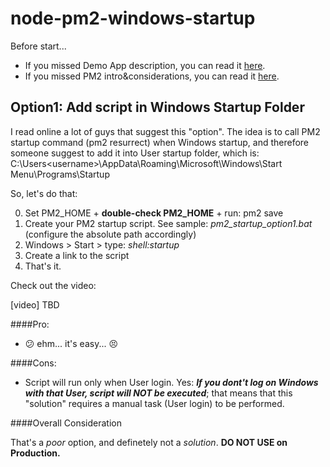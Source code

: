 # node-pm2-windows-startup

Before start...

+ If you missed Demo App description, you can read it [here](https://github.com/accantelliw/node-pm2-windows-guide/ "here").
+ If you missed PM2 intro&considerations, you can read it [here](https://github.com/accantelliw/node-pm2-windows-guide/ "here").

## Option1: Add script in Windows Startup Folder

I read online a lot of guys that suggest this "option".
The idea is to call PM2 startup command (pm2 resurrect) when Windows startup, and therefore someone suggest to add it into User startup folder, which is: 
C:\Users\<username>\AppData\Roaming\Microsoft\Windows\Start Menu\Programs\Startup 

So, let's do that:

0. Set PM2_HOME + **double-check PM2\_HOME** + run: pm2 save  
1. Create your PM2 startup script. See sample: _pm2\_startup\_option1.bat_ (configure the absolute path accordingly)
2. Windows > Start > type: _shell:startup_
3. Create a link to the script
4. That's it.

Check out the video:

[video] TBD

####Pro:
+ :confused: ehm... it's easy... :persevere:

####Cons:
- Script will run only when User login. Yes: ***If you dont't log on Windows with that User, script will NOT be executed***; that means that this "solution" requires a manual task (User login) to be performed.

####Overall Consideration

That's a _poor_ option, and definetely not a _solution_. **DO NOT USE on Production.**
